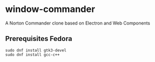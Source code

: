 # window-commander
A Norton Commander clone based on Electron and  Web Components
## Prerequisites Fedora
``` 
sudo dnf install gtk3-devel
sudo dnf install gcc-c++
``` 
